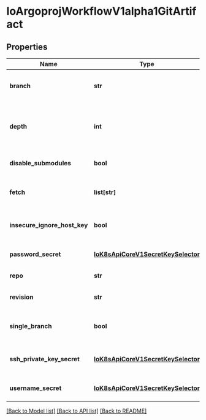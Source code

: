 # IoArgoprojWorkflowV1alpha1GitArtifact

## Properties
Name | Type | Description | Notes
------------ | ------------- | ------------- | -------------
**branch** | **str** | Branch is the branch to fetch when &#x60;SingleBranch&#x60; is enabled | [optional] 
**depth** | **int** | Depth specifies clones/fetches should be shallow and include the given number of commits from the branch tip | [optional] 
**disable_submodules** | **bool** | DisableSubmodules disables submodules during git clone | [optional] 
**fetch** | **list[str]** | Fetch specifies a number of refs that should be fetched before checkout | [optional] 
**insecure_ignore_host_key** | **bool** | InsecureIgnoreHostKey disables SSH strict host key checking during git clone | [optional] 
**password_secret** | [**IoK8sApiCoreV1SecretKeySelector**](IoK8sApiCoreV1SecretKeySelector.md) | PasswordSecret is the secret selector to the repository password | [optional] 
**repo** | **str** | Repo is the git repository | 
**revision** | **str** | Revision is the git commit, tag, branch to checkout | [optional] 
**single_branch** | **bool** | SingleBranch enables single branch clone, using the &#x60;branch&#x60; parameter | [optional] 
**ssh_private_key_secret** | [**IoK8sApiCoreV1SecretKeySelector**](IoK8sApiCoreV1SecretKeySelector.md) | SSHPrivateKeySecret is the secret selector to the repository ssh private key | [optional] 
**username_secret** | [**IoK8sApiCoreV1SecretKeySelector**](IoK8sApiCoreV1SecretKeySelector.md) | UsernameSecret is the secret selector to the repository username | [optional] 

[[Back to Model list]](../README.md#documentation-for-models) [[Back to API list]](../README.md#documentation-for-api-endpoints) [[Back to README]](../README.md)


